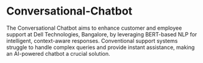 # Conversational-Chatbot
The Conversational Chatbot aims to enhance customer and employee support at Dell Technologies, Bangalore, by leveraging BERT-based NLP for intelligent, context-aware responses. Conventional support systems struggle to handle complex queries and provide instant assistance, making an AI-powered chatbot a crucial solution.
